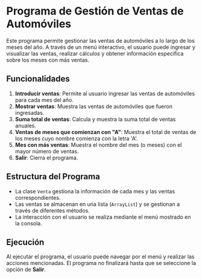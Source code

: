 # Programa de Gestión de Ventas de Automóviles

Este programa permite gestionar las ventas de automóviles a lo largo de los meses del año. A través de un menú interactivo, el usuario puede ingresar y visualizar las ventas, realizar cálculos y obtener información específica sobre los meses con más ventas. 

## Funcionalidades

1. **Introducir ventas**: Permite al usuario ingresar las ventas de automóviles para cada mes del año.
2. **Mostrar ventas**: Muestra las ventas de automóviles que fueron ingresadas.
3. **Suma total de ventas**: Calcula y muestra la suma total de ventas anuales.
4. **Ventas de meses que comienzan con "A"**: Muestra el total de ventas de los meses cuyo nombre comienza con la letra 'A'.
5. **Mes con más ventas**: Muestra el nombre del mes (o meses) con el mayor número de ventas.
6. **Salir**: Cierra el programa.

## Estructura del Programa

- La clase `Venta` gestiona la información de cada mes y las ventas correspondientes.
- Las ventas se almacenan en una lista (`ArrayList`) y se gestionan a través de diferentes métodos.
- La interacción con el usuario se realiza mediante el menú mostrado en la consola.

## Ejecución

Al ejecutar el programa, el usuario puede navegar por el menú y realizar las acciones mencionadas. El programa no finalizará hasta que se seleccione la opción de **Salir**.

